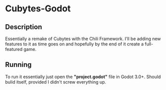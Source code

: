 # Cubytes-Godot

## Description
Essentially a remake of Cubytes with the Chili Framework. I'll be adding new features to it as time goes on and hopefully by the end of it create a full-featured game.

## Running
To run it essentially just open the **"project.godot"** file in Godot 3.0+. Should bulid itself, provided I didn't screw everything up.

